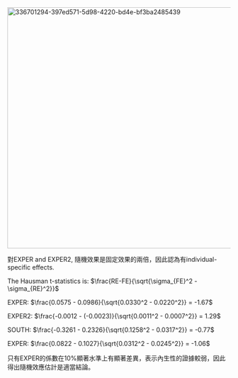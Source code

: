 

<img width="544" alt="336701294-397ed571-5d98-4220-bd4e-bf3ba2485439" src="https://github.com/HWTeng-Course/202402-Financial-Econometrics/assets/150407283/4296408a-629b-4a96-bd97-5f7379776ba2">

對EXPER and EXPER2, 隨機效果是固定效果的兩倍，因此認為有individual-specific effects.

The Hausman t-statistics is: $\frac{RE-FE}{\sqrt{\sigma_{FE}^2 - \sigma_{RE}^2}}$

EXPER: $\frac{0.0575 - 0.0986}{\sqrt{0.0330^2 - 0.0220^2}} = -1.67$

EXPER2: $\frac{-0.0012 - (-0.0023)}{\sqrt{0.0011^2 - 0.0007^2}} = 1.29$

SOUTH: $\frac{-0.3261 - 0.2326}{\sqrt{0.1258^2 - 0.0317^2}} = -0.77$

EXPER: $\frac{0.0822 - 0.1027}{\sqrt{0.0312^2 - 0.0245^2}} = -1.06$

只有EXPER的係數在10%顯著⽔準上有顯著差異，表⽰內⽣性的證據較弱，因此得出隨機效應估計是適當結論。
